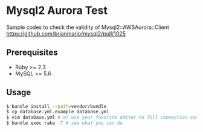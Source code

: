 # Mysql2 Aurora Test

Sample codes to check the validity of Mysql2::AWSAurora::Client
https://github.com/brianmario/mysql2/pull/1025

## Prerequisites

* Ruby >= 2.3
* MySQL >= 5.6

## Usage

```bash
$ bundle install --path=vendor/bundle
$ cp database.yml.example database.yml
$ vim database.yml # or use your favorite editor to fill connection config
$ bundle exec rake -T # see what you can do
```

